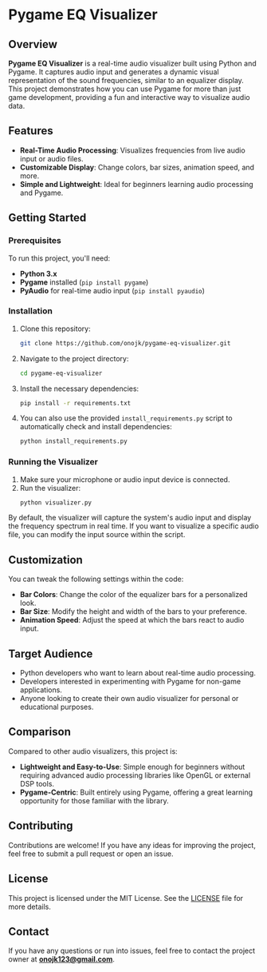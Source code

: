 # Pygame EQ Visualizer

## Overview
**Pygame EQ Visualizer** is a real-time audio visualizer built using Python and Pygame. It captures audio input and generates a dynamic visual representation of the sound frequencies, similar to an equalizer display. This project demonstrates how you can use Pygame for more than just game development, providing a fun and interactive way to visualize audio data.

## Features
- **Real-Time Audio Processing**: Visualizes frequencies from live audio input or audio files.
- **Customizable Display**: Change colors, bar sizes, animation speed, and more.
- **Simple and Lightweight**: Ideal for beginners learning audio processing and Pygame.

## Getting Started

### Prerequisites
To run this project, you'll need:
- **Python 3.x**
- **Pygame** installed (`pip install pygame`)
- **PyAudio** for real-time audio input (`pip install pyaudio`)

### Installation

1. Clone this repository:
    ```bash
    git clone https://github.com/onojk/pygame-eq-visualizer.git
    ```

2. Navigate to the project directory:
    ```bash
    cd pygame-eq-visualizer
    ```

3. Install the necessary dependencies:
    ```bash
    pip install -r requirements.txt
    ```

4. You can also use the provided `install_requirements.py` script to automatically check and install dependencies:
    ```bash
    python install_requirements.py
    ```

### Running the Visualizer

1. Make sure your microphone or audio input device is connected.
2. Run the visualizer:
    ```bash
    python visualizer.py
    ```

By default, the visualizer will capture the system's audio input and display the frequency spectrum in real time. If you want to visualize a specific audio file, you can modify the input source within the script.

## Customization

You can tweak the following settings within the code:
- **Bar Colors**: Change the color of the equalizer bars for a personalized look.
- **Bar Size**: Modify the height and width of the bars to your preference.
- **Animation Speed**: Adjust the speed at which the bars react to audio input.

## Target Audience
- Python developers who want to learn about real-time audio processing.
- Developers interested in experimenting with Pygame for non-game applications.
- Anyone looking to create their own audio visualizer for personal or educational purposes.

## Comparison
Compared to other audio visualizers, this project is:
- **Lightweight and Easy-to-Use**: Simple enough for beginners without requiring advanced audio processing libraries like OpenGL or external DSP tools.
- **Pygame-Centric**: Built entirely using Pygame, offering a great learning opportunity for those familiar with the library.

## Contributing

Contributions are welcome! If you have any ideas for improving the project, feel free to submit a pull request or open an issue.

## License

This project is licensed under the MIT License. See the [LICENSE](LICENSE) file for more details.

## Contact

If you have any questions or run into issues, feel free to contact the project owner at **onojk123@gmail.com**.


